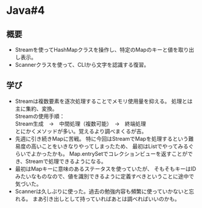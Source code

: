 # Java#4

## 概要
* Streamを使ってHashMapクラスを操作し、特定のMapのキーと値を取り出し表示。
* Scannerクラスを使って、CLIから文字を認識する復習。

## 学び
* Streamは複数要素を逐次処理することでメモリ使用量を抑える。
処理とは主に集約、変換。<br>
Streamの使用手順：<br>
Stream生成　→　中間処理（複数可能）　→　終端処理<br>
とにかくメソッドが多い。覚えるより調べまくるが吉。
* 先週に引き続きMapに苦戦。
特に今回はStreamでMapを処理するという難易度の高いことをいきなりやってしまったため、 最初はListでやってみるぐらいでよかったかも。
Map.entrySetでコレクションビューを返すことができ、Streamで処理できるようになる。
* 最初はMapキーに意味のあるステータスを使っていたが、 そもそもキーはIDみたいなものなので、値を識別できるように定義すべきということに途中で気づいた。
* Scannerは久しぶりに使った。過去の勉強内容も頻繁に使っていかないと忘れる。
まあ引き出しとして持っていればあとは調べればいいのかも。

